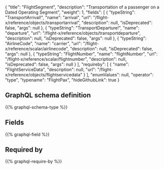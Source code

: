 {
  "title": "FlightSegment",
  "description": "Transportation of a passenger on a Dated Operating Segment",
  "weight": 1,
  "fields": [
    {
      "typeString": "TransportArrival!",
      "name": "arrival",
      "url": "/flight-x/reference/objects/transportarrival",
      "description": null,
      "isDeprecated": false,
      "args": null
    },
    {
      "typeString": "TransportDeparture!",
      "name": "departure",
      "url": "/flight-x/reference/objects/transportdeparture",
      "description": null,
      "isDeprecated": false,
      "args": null
    },
    {
      "typeString": "AirlineCode",
      "name": "carrier",
      "url": "/flight-x/reference/scalar/airlinecode",
      "description": null,
      "isDeprecated": false,
      "args": null
    },
    {
      "typeString": "FlightNumber",
      "name": "flightNumber",
      "url": "/flight-x/reference/scalar/flightnumber",
      "description": null,
      "isDeprecated": false,
      "args": null
    }
  ],
  "requireby": [
    {
      "name": "FlightServiceData",
      "description": null,
      "url": "/flight-x/reference/objects/flightservicedata"
    }
  ],
  "enumValues": null,
  "operator": "type",
  "typename": "FlightPax",
  "hideGithubLink": true
}
## GraphQL schema definition

{{% graphql-schema-type %}}

## Fields

{{% graphql-field %}}

## Required by

{{% graphql-require-by %}}

